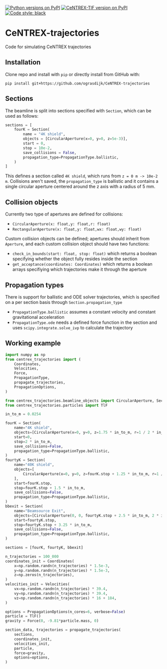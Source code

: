 [![Python versions on PyPI](https://img.shields.io/pypi/pyversions/centrex-trajectories.svg)](https://pypi.python.org/pypi/centrex-trajectories/)
[![CeNTREX-TlF version on PyPI](https://img.shields.io/pypi/v/centrex-trajectories.svg "CeNTREX-TlF on PyPI")](https://pypi.python.org/pypi/centrex-trajectories/)
[![Code style: black](https://img.shields.io/badge/code%20style-black-000000.svg)](https://github.com/psf/black)


# CeNTREX-trajectories
Code for simulating CeNTREX trajectories

## Installation
Clone repo and install with `pip` or directly install from GitHub with:  
```
pip install git+https://github.com/ograsdijk/CeNTREX-trajectories
```

## Sections
The beamline is split into sections specified with `Section`, which can be used as follows:
```Python
sections = [
    fourK = Section(
        name = "4K shield",
        objects = [CircularAperture(x=0, y=0, z=5e-3)],
        start = 0,
        stop = 10e-2,
        save_collisions = False,
        propagation_type=PropagationType.ballistic,
    )
]
```
This defines a section called `4K shield`, which runs from `z = 0 m -> 10e-2 m`. Collisions aren't
saved, the `propagation_type` is ballistic and it contains a single circular aperture centered around
the z axis with a radius of 5 mm.

## Collision objects
Currently two type of apertures are defined for collisions:
* `CircularAperture(x: float,y: float,r: float)`
* `RectangularAperture(x: float,y: float,wx: float,wy: float)`

Custom collision objects can be defined; apertures should inherit from `Aperture`, and each custom
collision object should have two functions:
* `check_in_bounds(start: float, stop: float)` which returns a boolean specifying whether the object fully resides inside the section
* `get_acceptance(coordinates: Coordinates)` which returns a boolean arrays specifiying which trajectories make it through the aperture

## Propagation types
There is support for ballistic and ODE solver trajectories, which is specified on a per section basis through `Section.propagation_type`
* `PropagationType.ballistic` assumes a constant velocity and constant gravitational acceleration
* `PropagationType.ode` needs a defined force function in the section and uses `scipy.integrate.solve_ivp` to calculate the trajectory

## Working example
```Python
import numpy as np
from centrex_trajectories import (
    Coordinates,
    Velocities,
    Force,
    PropagationType,
    propagate_trajectories,
    PropagationOptions,
)

from centrex_trajectories.beamline_objects import CircularAperture, Section
from centrex_trajectories.particles import TlF

in_to_m = 0.0254

fourK = Section(
    name="4K shield",
    objects=[CircularAperture(x=0, y=0, z=1.75 * in_to_m, r=1 / 2 * in_to_m)],
    start=0,
    stop=2 * in_to_m,
    save_collisions=False,
    propagation_type=PropagationType.ballistic,
)
fourtyK = Section(
    name="40K shield",
    objects=[
        CircularAperture(x=0, y=0, z=fourK.stop + 1.25 * in_to_m, r=1 / 2 * in_to_m)
    ],
    start=fourK.stop,
    stop=fourK.stop + 1.5 * in_to_m,
    save_collisions=False,
    propagation_type=PropagationType.ballistic,
)
bbexit = Section(
    name="Beamsource Exit",
    objects=[CircularAperture(0, 0, fourtyK.stop + 2.5 * in_to_m, 2 * in_to_m)],
    start=fourtyK.stop,
    stop=fourtyK.stop + 3.25 * in_to_m,
    save_collisions=False,
    propagation_type=PropagationType.ballistic,
)

sections = [fourK, fourtyK, bbexit]

n_trajectories = 100_000
coordinates_init = Coordinates(
    x=np.random.randn(n_trajectories) * 1.5e-3,
    y=np.random.randn(n_trajectories) * 1.5e-3,
    z=np.zeros(n_trajectories),
)
velocities_init = Velocities(
    vx=np.random.randn(n_trajectories) * 39.4,
    vy=np.random.randn(n_trajectories) * 39.4,
    vz=np.random.randn(n_trajectories) * 16 + 184,
)

options = PropagationOptions(n_cores=6, verbose=False)
particle = TlF()
gravity = Force(0, -9.81*particle.mass, 0)

section_data, trajectories = propagate_trajectories(
    sections,
    coordinates_init,
    velocities_init,
    particle,
    force=gravity,
    options=options,
)

```